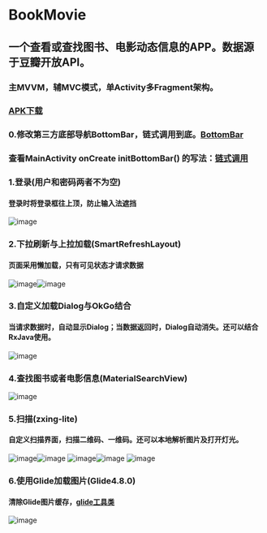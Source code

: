 # BookMovie
## 一个查看或查找图书、电影动态信息的APP。数据源于豆瓣开放API。
### 主MVVM，辅MVC模式，单Activity多Fragment架构。
### [APK下载](https://github.com/panchaopeng/BookMovie/blob/master/app/src/main/app.apk)
### 0.修改第三方底部导航BottomBar，链式调用到底。[BottomBar](https://github.com/panchaopeng/BookMovie/blob/master/app/src/main/java/com/pcp/life/widget/BottomBar.java)
### 查看MainActivity onCreate initBottomBar() 的写法：[链式调用](https://github.com/panchaopeng/BookMovie/blob/master/app/src/main/java/com/pcp/life/mvvm/activity/MainActivity.java)
### 1.登录(用户和密码两者不为空)
#### 登录时将登录框往上顶，防止输入法遮挡
![image](https://github.com/panchaopeng/VideoStorege/blob/master/1_BookMovie/1_login.gif)
### 2.下拉刷新与上拉加载(SmartRefreshLayout)
#### 页面采用懒加载，只有可见状态才请求数据
![image](https://github.com/panchaopeng/VideoStorege/blob/master/1_BookMovie/2_lazyLoad.gif)![image](https://github.com/panchaopeng/VideoStorege/blob/master/1_BookMovie/3_loadMore.gif)
### 3.自定义加载Dialog与OkGo结合
#### 当请求数据时，自动显示Dialog；当数据返回时，Dialog自动消失。还可以结合RxJava使用。
![image](https://github.com/panchaopeng/VideoStorege/blob/master/1_BookMovie/4_custom_dialog.gif)
### 4.查找图书或者电影信息(MaterialSearchView)
![image](https://github.com/panchaopeng/VideoStorege/blob/master/1_BookMovie/5_search.gif)
### 5.扫描(zxing-lite)
#### 自定义扫描界面，扫描二维码、一维码。还可以本地解析图片及打开灯光。
![image](https://github.com/panchaopeng/VideoStorege/blob/master/1_BookMovie/6_1_scan_word.gif)![image](https://github.com/panchaopeng/VideoStorege/blob/master/1_BookMovie/7_1_scan_isbn.gif)
![image](https://github.com/panchaopeng/VideoStorege/blob/master/1_BookMovie/6_2_album_word.gif)![image](https://github.com/panchaopeng/VideoStorege/blob/master/1_BookMovie/7_2_album_isbn.gif)
![image](https://github.com/panchaopeng/VideoStorege/blob/master/1_BookMovie/8_albumError_flash.gif)
### 6.使用Glide加载图片(Glide4.8.0)
#### 清除Glide图片缓存，[glide工具类](https://github.com/panchaopeng/BookMovie/tree/master/app/src/main/java/com/pcp/life/utils/glide)
![image](https://github.com/panchaopeng/VideoStorege/blob/master/1_BookMovie/9_customTab_selected.gif)




